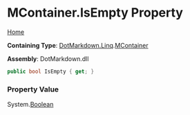 # MContainer\.IsEmpty Property

[Home](../../../../README.md)

**Containing Type**: [DotMarkdown.Linq](../../README.md)\.[MContainer](../README.md)

**Assembly**: DotMarkdown\.dll

```csharp
public bool IsEmpty { get; }
```

### Property Value

System\.[Boolean](https://docs.microsoft.com/en-us/dotnet/api/system.boolean)

